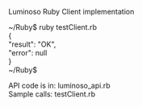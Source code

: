 Luminoso Ruby Client implementation    
     
~/Ruby$ ruby testClient.rb     
{    
  "result": "OK",   
  "error": null   
}    
~/Ruby$     
   
   
API code is in: luminoso_api.rb   
 Sample calls: testClient.rb   


